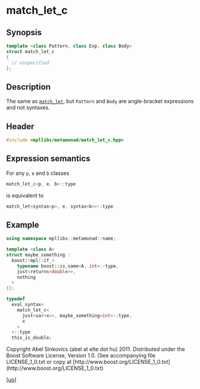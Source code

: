 # match_let_c

## Synopsis

```cpp
template <class Pattern, class Exp, class Body>
struct match_let_c
{
  // unspecified
};
```

## Description

The same as [`match_let`](match_let.html), but `Pattern` and `Body` are
angle-bracket expressions and not syntaxes.

## Header

```cpp
#include <mpllibs/metamonad/match_let_c.hpp>
```

## Expression semantics

For any `p`, `e` and `b` classes

```cpp
match_let_c<p, e, b>::type
```

is equivalent to

```cpp
match_let<syntax<p>, e, syntax<b>>::type
```

## Example

```cpp
using namespace mpllibs::metamonad::name;

template <class A>
struct maybe_something :
  boost::mpl::if_<
    typename boost::is_same<A, int>::type,
    just<returns<double>>,
    nothing
  >
{};

typedef
  eval_syntax<
    match_let_c<
      just<var<x>>, maybe_something<int>::type,
      x
    >
  >::type
  this_is_double;
```

<p class="copyright">
Copyright Abel Sinkovics (abel at elte dot hu) 2011.
Distributed under the Boost Software License, Version 1.0.
(See accompanying file LICENSE_1_0.txt or copy at
[http://www.boost.org/LICENSE_1_0.txt](http://www.boost.org/LICENSE_1_0.txt)
</p>

[[up]](reference.html)




